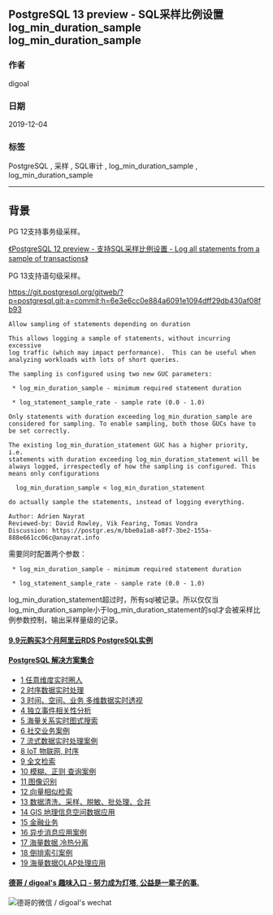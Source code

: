## PostgreSQL 13 preview - SQL采样比例设置 log_min_duration_sample log_min_duration_sample  
                                                                                                                  
### 作者                                                                                                                  
digoal                                                                                                                  
                                                                                                                  
### 日期                                                                                                                  
2019-12-04                                                                                                                  
                                                                                                                  
### 标签                                                                                                                  
PostgreSQL , 采样 , SQL审计 , log_min_duration_sample , log_min_duration_sample  
                                 
----                                                                                                            
                                                                                                              
## 背景     
PG 12支持事务级采样。  
  
[《PostgreSQL 12 preview - 支持SQL采样比例设置 - Log all statements from a sample of transactions》](../201904/20190405_09.md)    
  
PG 13支持语句级采样。  
  
https://git.postgresql.org/gitweb/?p=postgresql.git;a=commit;h=6e3e6cc0e884a6091e1094dff29db430af08fb93  
  
```  
Allow sampling of statements depending on duration  
  
This allows logging a sample of statements, without incurring excessive  
log traffic (which may impact performance).  This can be useful when  
analyzing workloads with lots of short queries.  
  
The sampling is configured using two new GUC parameters:  
  
 * log_min_duration_sample - minimum required statement duration  
  
 * log_statement_sample_rate - sample rate (0.0 - 1.0)  
  
Only statements with duration exceeding log_min_duration_sample are  
considered for sampling. To enable sampling, both those GUCs have to  
be set correctly.  
  
The existing log_min_duration_statement GUC has a higher priority, i.e.  
statements with duration exceeding log_min_duration_statement will be  
always logged, irrespectedly of how the sampling is configured. This  
means only configurations  
  
  log_min_duration_sample < log_min_duration_statement  
  
do actually sample the statements, instead of logging everything.  
  
Author: Adrien Nayrat  
Reviewed-by: David Rowley, Vik Fearing, Tomas Vondra  
Discussion: https://postgr.es/m/bbe0a1a8-a8f7-3be2-155a-888e661cc06c@anayrat.info  
```  
  
需要同时配置两个参数：  
  
```  
 * log_min_duration_sample - minimum required statement duration  
  
 * log_statement_sample_rate - sample rate (0.0 - 1.0)  
```  
  
log_min_duration_statement超过时，所有sql被记录。所以仅仅当log_min_duration_sample小于log_min_duration_statement的sql才会被采样比例参数控制，输出采样量级的记录。  
    
  
  
  
  
  
  
  
  
  
  
  
  
  
  
  
  
  
  
  
  
  
  
  
  
  
  
  
  
#### [9.9元购买3个月阿里云RDS PostgreSQL实例](https://www.aliyun.com/database/postgresqlactivity "57258f76c37864c6e6d23383d05714ea")
  
  
#### [PostgreSQL 解决方案集合](https://yq.aliyun.com/topic/118 "40cff096e9ed7122c512b35d8561d9c8")
- [1 任意维度实时圈人](https://yq.aliyun.com/topic/118 "40cff096e9ed7122c512b35d8561d9c8")
- [2 时序数据实时处理](https://yq.aliyun.com/topic/118 "40cff096e9ed7122c512b35d8561d9c8")
- [3 时间、空间、业务 多维数据实时透视](https://yq.aliyun.com/topic/118 "40cff096e9ed7122c512b35d8561d9c8")
- [4 独立事件相关性分析](https://yq.aliyun.com/topic/118 "40cff096e9ed7122c512b35d8561d9c8")
- [5 海量关系实时图式搜索](https://yq.aliyun.com/topic/118 "40cff096e9ed7122c512b35d8561d9c8")
- [6 社交业务案例](https://yq.aliyun.com/topic/118 "40cff096e9ed7122c512b35d8561d9c8")
- [7 流式数据实时处理案例](https://yq.aliyun.com/topic/118 "40cff096e9ed7122c512b35d8561d9c8")
- [8 IoT 物联网, 时序](https://yq.aliyun.com/topic/118 "40cff096e9ed7122c512b35d8561d9c8")
- [9 全文检索](https://yq.aliyun.com/topic/118 "40cff096e9ed7122c512b35d8561d9c8")
- [10 模糊、正则 查询案例](https://yq.aliyun.com/topic/118 "40cff096e9ed7122c512b35d8561d9c8")
- [11 图像识别](https://yq.aliyun.com/topic/118 "40cff096e9ed7122c512b35d8561d9c8")
- [12 向量相似检索](https://yq.aliyun.com/topic/118 "40cff096e9ed7122c512b35d8561d9c8")
- [13 数据清洗、采样、脱敏、批处理、合并](https://yq.aliyun.com/topic/118 "40cff096e9ed7122c512b35d8561d9c8")
- [14 GIS 地理信息空间数据应用](https://yq.aliyun.com/topic/118 "40cff096e9ed7122c512b35d8561d9c8")
- [15 金融业务](https://yq.aliyun.com/topic/118 "40cff096e9ed7122c512b35d8561d9c8")
- [16 异步消息应用案例](https://yq.aliyun.com/topic/118 "40cff096e9ed7122c512b35d8561d9c8")
- [17 海量数据 冷热分离](https://yq.aliyun.com/topic/118 "40cff096e9ed7122c512b35d8561d9c8")
- [18 倒排索引案例](https://yq.aliyun.com/topic/118 "40cff096e9ed7122c512b35d8561d9c8")
- [19 海量数据OLAP处理应用](https://yq.aliyun.com/topic/118 "40cff096e9ed7122c512b35d8561d9c8")
  
  
#### [德哥 / digoal's 趣味入口 - 努力成为灯塔, 公益是一辈子的事.](https://github.com/digoal/blog/blob/master/README.md "22709685feb7cab07d30f30387f0a9ae")
  
  
![德哥的微信 / digoal's wechat](../pic/digoal_weixin.jpg "f7ad92eeba24523fd47a6e1a0e691b59")
  

